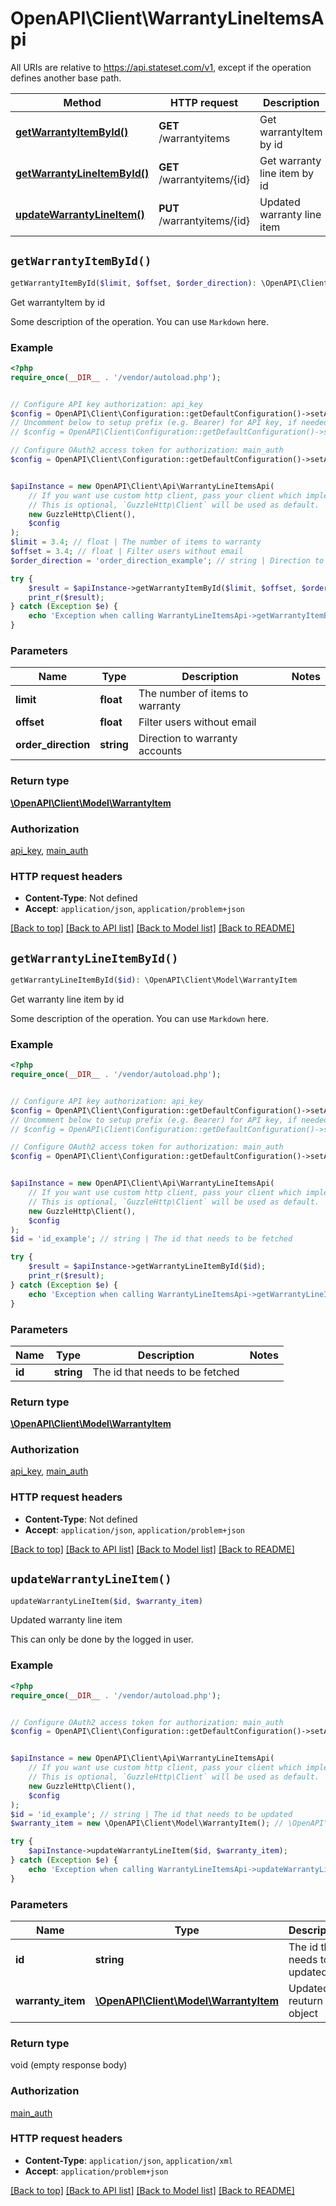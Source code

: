 # OpenAPI\Client\WarrantyLineItemsApi

All URIs are relative to https://api.stateset.com/v1, except if the operation defines another base path.

| Method | HTTP request | Description |
| ------------- | ------------- | ------------- |
| [**getWarrantyItemById()**](WarrantyLineItemsApi.md#getWarrantyItemById) | **GET** /warrantyitems | Get warrantyItem by id |
| [**getWarrantyLineItemById()**](WarrantyLineItemsApi.md#getWarrantyLineItemById) | **GET** /warrantyitems/{id} | Get warranty line item by id |
| [**updateWarrantyLineItem()**](WarrantyLineItemsApi.md#updateWarrantyLineItem) | **PUT** /warrantyitems/{id} | Updated warranty line item |


## `getWarrantyItemById()`

```php
getWarrantyItemById($limit, $offset, $order_direction): \OpenAPI\Client\Model\WarrantyItem
```

Get warrantyItem by id

Some description of the operation. You can use `Markdown` here.

### Example

```php
<?php
require_once(__DIR__ . '/vendor/autoload.php');


// Configure API key authorization: api_key
$config = OpenAPI\Client\Configuration::getDefaultConfiguration()->setApiKey('api_key', 'YOUR_API_KEY');
// Uncomment below to setup prefix (e.g. Bearer) for API key, if needed
// $config = OpenAPI\Client\Configuration::getDefaultConfiguration()->setApiKeyPrefix('api_key', 'Bearer');

// Configure OAuth2 access token for authorization: main_auth
$config = OpenAPI\Client\Configuration::getDefaultConfiguration()->setAccessToken('YOUR_ACCESS_TOKEN');


$apiInstance = new OpenAPI\Client\Api\WarrantyLineItemsApi(
    // If you want use custom http client, pass your client which implements `GuzzleHttp\ClientInterface`.
    // This is optional, `GuzzleHttp\Client` will be used as default.
    new GuzzleHttp\Client(),
    $config
);
$limit = 3.4; // float | The number of items to warranty
$offset = 3.4; // float | Filter users without email
$order_direction = 'order_direction_example'; // string | Direction to warranty accounts

try {
    $result = $apiInstance->getWarrantyItemById($limit, $offset, $order_direction);
    print_r($result);
} catch (Exception $e) {
    echo 'Exception when calling WarrantyLineItemsApi->getWarrantyItemById: ', $e->getMessage(), PHP_EOL;
}
```

### Parameters

| Name | Type | Description  | Notes |
| ------------- | ------------- | ------------- | ------------- |
| **limit** | **float**| The number of items to warranty | |
| **offset** | **float**| Filter users without email | |
| **order_direction** | **string**| Direction to warranty accounts | |

### Return type

[**\OpenAPI\Client\Model\WarrantyItem**](../Model/WarrantyItem.md)

### Authorization

[api_key](../../README.md#api_key), [main_auth](../../README.md#main_auth)

### HTTP request headers

- **Content-Type**: Not defined
- **Accept**: `application/json`, `application/problem+json`

[[Back to top]](#) [[Back to API list]](../../README.md#endpoints)
[[Back to Model list]](../../README.md#models)
[[Back to README]](../../README.md)

## `getWarrantyLineItemById()`

```php
getWarrantyLineItemById($id): \OpenAPI\Client\Model\WarrantyItem
```

Get warranty line item by id

Some description of the operation. You can use `Markdown` here.

### Example

```php
<?php
require_once(__DIR__ . '/vendor/autoload.php');


// Configure API key authorization: api_key
$config = OpenAPI\Client\Configuration::getDefaultConfiguration()->setApiKey('api_key', 'YOUR_API_KEY');
// Uncomment below to setup prefix (e.g. Bearer) for API key, if needed
// $config = OpenAPI\Client\Configuration::getDefaultConfiguration()->setApiKeyPrefix('api_key', 'Bearer');

// Configure OAuth2 access token for authorization: main_auth
$config = OpenAPI\Client\Configuration::getDefaultConfiguration()->setAccessToken('YOUR_ACCESS_TOKEN');


$apiInstance = new OpenAPI\Client\Api\WarrantyLineItemsApi(
    // If you want use custom http client, pass your client which implements `GuzzleHttp\ClientInterface`.
    // This is optional, `GuzzleHttp\Client` will be used as default.
    new GuzzleHttp\Client(),
    $config
);
$id = 'id_example'; // string | The id that needs to be fetched

try {
    $result = $apiInstance->getWarrantyLineItemById($id);
    print_r($result);
} catch (Exception $e) {
    echo 'Exception when calling WarrantyLineItemsApi->getWarrantyLineItemById: ', $e->getMessage(), PHP_EOL;
}
```

### Parameters

| Name | Type | Description  | Notes |
| ------------- | ------------- | ------------- | ------------- |
| **id** | **string**| The id that needs to be fetched | |

### Return type

[**\OpenAPI\Client\Model\WarrantyItem**](../Model/WarrantyItem.md)

### Authorization

[api_key](../../README.md#api_key), [main_auth](../../README.md#main_auth)

### HTTP request headers

- **Content-Type**: Not defined
- **Accept**: `application/json`, `application/problem+json`

[[Back to top]](#) [[Back to API list]](../../README.md#endpoints)
[[Back to Model list]](../../README.md#models)
[[Back to README]](../../README.md)

## `updateWarrantyLineItem()`

```php
updateWarrantyLineItem($id, $warranty_item)
```

Updated warranty line item

This can only be done by the logged in user.

### Example

```php
<?php
require_once(__DIR__ . '/vendor/autoload.php');


// Configure OAuth2 access token for authorization: main_auth
$config = OpenAPI\Client\Configuration::getDefaultConfiguration()->setAccessToken('YOUR_ACCESS_TOKEN');


$apiInstance = new OpenAPI\Client\Api\WarrantyLineItemsApi(
    // If you want use custom http client, pass your client which implements `GuzzleHttp\ClientInterface`.
    // This is optional, `GuzzleHttp\Client` will be used as default.
    new GuzzleHttp\Client(),
    $config
);
$id = 'id_example'; // string | The id that needs to be updated
$warranty_item = new \OpenAPI\Client\Model\WarrantyItem(); // \OpenAPI\Client\Model\WarrantyItem | Updated reuturn object

try {
    $apiInstance->updateWarrantyLineItem($id, $warranty_item);
} catch (Exception $e) {
    echo 'Exception when calling WarrantyLineItemsApi->updateWarrantyLineItem: ', $e->getMessage(), PHP_EOL;
}
```

### Parameters

| Name | Type | Description  | Notes |
| ------------- | ------------- | ------------- | ------------- |
| **id** | **string**| The id that needs to be updated | |
| **warranty_item** | [**\OpenAPI\Client\Model\WarrantyItem**](../Model/WarrantyItem.md)| Updated reuturn object | |

### Return type

void (empty response body)

### Authorization

[main_auth](../../README.md#main_auth)

### HTTP request headers

- **Content-Type**: `application/json`, `application/xml`
- **Accept**: `application/problem+json`

[[Back to top]](#) [[Back to API list]](../../README.md#endpoints)
[[Back to Model list]](../../README.md#models)
[[Back to README]](../../README.md)
